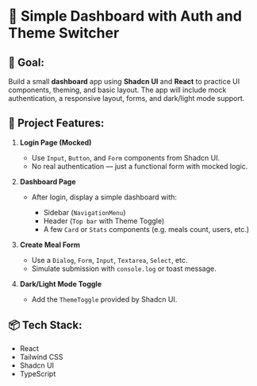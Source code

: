 # 🧾 **Simple Dashboard with Auth and Theme Switcher**

## 🎯 Goal:

Build a small **dashboard** app using **Shadcn UI** and **React** to practice UI components, theming, and basic layout. The app will include mock authentication, a responsive layout, forms, and dark/light mode support.

## 🧩 Project Features:

1. **Login Page (Mocked)**

   - Use `Input`, `Button`, and `Form` components from Shadcn UI.
   - No real authentication — just a functional form with mocked logic.

2. **Dashboard Page**

   - After login, display a simple dashboard with:

     - Sidebar (`NavigationMenu`)
     - Header (`Top bar` with Theme Toggle)
     - A few `Card` or `Stats` components (e.g. meals count, users, etc.)

3. **Create Meal Form**

   - Use a `Dialog`, `Form`, `Input`, `Textarea`, `Select`, etc.
   - Simulate submission with `console.log` or toast message.

4. **Dark/Light Mode Toggle**

   - Add the `ThemeToggle` provided by Shadcn UI.

## 📦 Tech Stack:

- React
- Tailwind CSS
- Shadcn UI
- TypeScript
